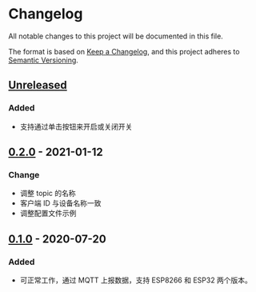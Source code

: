 # Changelog

All notable changes to this project will be documented in this file.

The format is based on [Keep a Changelog](https://keepachangelog.com/zh-CN/1.0.0/),
and this project adheres to [Semantic Versioning](https://semver.org/lang/zh-CN/spec/v2.0.0.html).

## [Unreleased]

### Added

- 支持通过单击按钮来开启或关闭开关

## [0.2.0] - 2021-01-12

### Change

- 调整 topic 的名称
- 客户端 ID 与设备名称一致
- 调整配置文件示例

## [0.1.0] - 2020-07-20

### Added

- 可正常工作，通过 MQTT 上报数据，支持 ESP8266 和 ESP32 两个版本。

[Unreleased]: https://github.com/he0119/smart-home-device/compare/v0.2.0...HEAD

[0.2.0]: https://github.com/he0119/smart-home-device/compare/v0.1.0...v0.2.0
[0.1.0]: https://github.com/he0119/smart-home-device/releases/tag/v0.1.0

